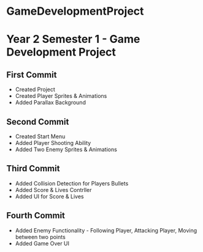# GameDevelopmentProject
# Year 2 Semester 1 - Game Development Project


## First Commit
- Created Project
- Created Player Sprites & Animations
- Added Parallax Background

## Second Commit
- Created Start Menu
- Added Player Shooting Ability
- Added Two Enemy Sprites & Animations

## Third Commit
- Added Collision Detection for Players Bullets
- Added Score & Lives Contrller
- Added UI for Score & Lives

## Fourth Commit
- Added Enemy Functionality - Following Player, Attacking Player, Moving between two points
- Added Game Over UI

